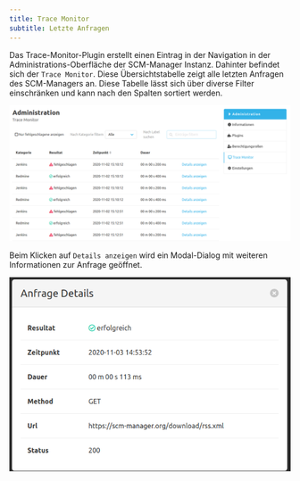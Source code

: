 ```yaml
---
title: Trace Monitor
subtitle: Letzte Anfragen
---
```

Das Trace-Monitor-Plugin erstellt einen Eintrag in der Navigation in der Administrations-Oberfläche der SCM-Manager Instanz. 
Dahinter befindet sich der `Trace Monitor`. Diese Übersichtstabelle zeigt alle letzten Anfragen des SCM-Managers an. 
Diese Tabelle lässt sich über diverse Filter einschränken und kann nach den Spalten sortiert werden.

![Trace-Monitor](assets/trace-monitor.png)

Beim Klicken auf `Details anzeigen` wird ein Modal-Dialog mit weiteren Informationen zur Anfrage geöffnet.

![Details-Modal](assets/request-details.png)
